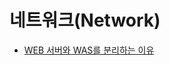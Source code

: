 # 네트워크(Network)

- [WEB 서버와 WAS를 분리하는 이유](./contents/Reasons-for-separating-the-WEB-Server-and-WAS.md)

